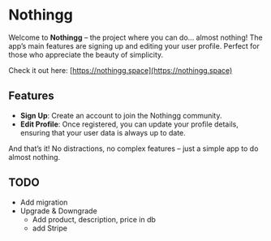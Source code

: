 # Nothingg

Welcome to **Nothingg** – the project where you can do... almost nothing! The app’s main features are signing up and editing your user profile. Perfect for those who appreciate the beauty of simplicity.

Check it out here: [https://nothingg.space](https://nothingg.space)

## Features

- **Sign Up**: Create an account to join the Nothingg community.
- **Edit Profile**: Once registered, you can update your profile details, ensuring that your user data is always up to date.

And that’s it! No distractions, no complex features – just a simple app to do almost nothing.

## TODO

- Add migration
- Upgrade & Downgrade
  - Add product, description, price in db
  - add Stripe
